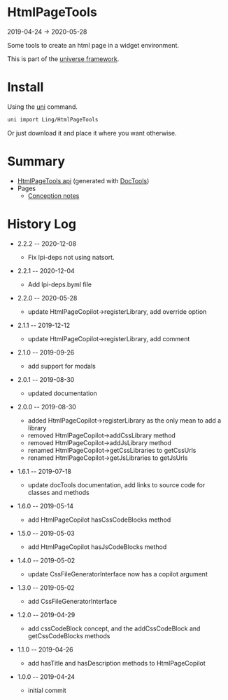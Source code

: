 HtmlPageTools
===========
2019-04-24 -> 2020-05-28



Some tools to create an html page in a widget environment.


This is part of the [universe framework](https://github.com/karayabin/universe-snapshot).


Install
==========
Using the [uni](https://github.com/lingtalfi/universe-naive-importer) command.
```bash
uni import Ling/HtmlPageTools
```

Or just download it and place it where you want otherwise.






Summary
===========
- [HtmlPageTools api](https://github.com/lingtalfi/HtmlPageTools/blob/master/doc/api/Ling/HtmlPageTools.md) (generated with [DocTools](https://github.com/lingtalfi/DocTools))
- Pages
    - [Conception notes](https://github.com/lingtalfi/HtmlPageTools/blob/master/doc/pages/conception-notes.md)






History Log
=============

- 2.2.2 -- 2020-12-08

    - Fix lpi-deps not using natsort.

- 2.2.1 -- 2020-12-04

    - Add lpi-deps.byml file

- 2.2.0 -- 2020-05-28

    - update HtmlPageCopilot->registerLibrary, add override option 
    
- 2.1.1 -- 2019-12-12

    - update HtmlPageCopilot->registerLibrary, add comment 

- 2.1.0 -- 2019-09-26

    - add support for modals
    
- 2.0.1 -- 2019-08-30

    - updated documentation

- 2.0.0 -- 2019-08-30

    - added HtmlPageCopilot->registerLibrary as the only mean to add a library
    - removed HtmlPageCopilot->addCssLibrary method
    - removed HtmlPageCopilot->addJsLibrary method
    - renamed HtmlPageCopilot->getCssLibraries to getCssUrls
    - renamed HtmlPageCopilot->getJsLibraries to getJsUrls
    
- 1.6.1 -- 2019-07-18

    - update docTools documentation, add links to source code for classes and methods
    
- 1.6.0 -- 2019-05-14

    - add HtmlPageCopilot hasCssCodeBlocks method
    
- 1.5.0 -- 2019-05-03

    - add HtmlPageCopilot hasJsCodeBlocks method
    
- 1.4.0 -- 2019-05-02

    - update CssFileGeneratorInterface now has a copilot argument
    
- 1.3.0 -- 2019-05-02

    - add CssFileGeneratorInterface
    
- 1.2.0 -- 2019-04-29

    - add cssCodeBlock concept, and the addCssCodeBlock and getCssCodeBlocks methods
    
- 1.1.0 -- 2019-04-26

    - add hasTitle and hasDescription methods to HtmlPageCopilot
    
- 1.0.0 -- 2019-04-24

    - initial commit